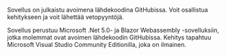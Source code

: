 ﻿Sovellus on julkaistu avoimena lähdekoodina GitHubissa. Voit osallistua kehitykseen ja voit lähettää vetopyyntöjä.

Sovellus perustuu Microsoft .Net 5.0- ja Blazor Webassembly -sovelluksiin, jotka molemmat ovat avoimen lähdekoodin GitHubissa.
Kehitys tapahtuu Microsoft Visual Studio Community Editionilla, joka on ilmainen.